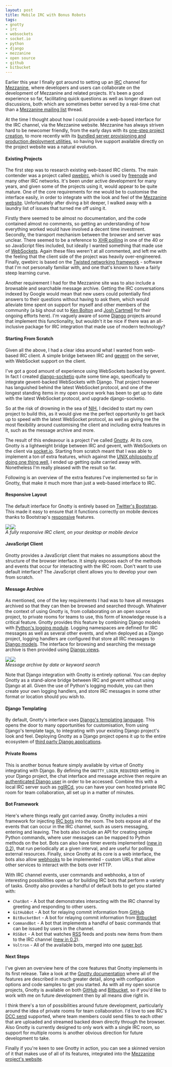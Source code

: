```yaml
---
layout: post
title: Mobile IRC with Bonus Robots
tags:
- gnotty
- irc
- websockets
- socket.io
- python
- django
- mezzanine
- open source
- github
- bitbucket
---
```


<script>
// gah, made a bad link in a tweet
if (document.referrer == 'http://t.co/OTWMyk2qmR') {
    location = '/2013/02/23/a-tale-of-two-queues/';
}
</script>

Earlier this year I finally got around to setting up an [IRC][irc] channel for [Mezzanine][mezzanine], where developers and users can collaborate on the development of Mezzanine and related projects. It's been a good experience so far, facilitating quick questions as well as longer drawn out discussions, both which are sometimes better served by a real-time chat than a [Mezzanine mailing list][mezzanine-mailing-list] thread.

At the time I thought about how I could provide a web-based interface for the IRC channel, via the Mezzanine website. Mezzanine has always striven hard to be newcomer friendly, from the early days with its [one-step project creation][mezzanine-create], to more recently with its [bundled server provisioning and production deployment utilities][mezzanine-deploy], so having live support available directly on the project website was a natural evolution.

#### Existing Projects

The first step was to research existing web-based IRC clients. The main contender was a project called [qwebirc][qwebirc], which is used by [freenode][freenode] and many other IRC networks. It's been under active development for many years, and given some of the projects using it, would appear to be quite mature. One of the core requirements for me would be to customise the interface easily, in order to integrate with the look and feel of the [Mezzanine website][mezzanine]. Unfortunately after diving a bit deeper, I walked away with a laundry list of issues that turned me off using it.

Firstly there seemed to be almost no documentation, and the code contained almost no comments, so getting an understanding of how everything worked would have involved a decent time investment. Secondly, the transport mechanism between the browser and server was unclear. There seemed to be a reference to [XHR polling][xhr-polling] in one of the 40 or so JavaScript files included, but ideally I wanted something that made use of [WebSockets][websockets]. Again these files weren't at all commented, and left me with the feeling that the client side of the project was heavily over-engineered. Finally, qwebirc is based on the [Twisted networking framework][twisted] - software that I'm not personally familiar with, and one that's known to have a fairly steep learning curve.

Another requirement I had for the Mezzanine site was to also include a browsable and searchable message archive. Getting the IRC conversations indexed by Google would mean that new users could potentially find answers to their questions without having to ask them, which would alleviate time spent on support for myself and other members of the community (a big shout out to [Ken Bolton][ken-bolton] and [Josh Cartmell][josh-cartmell] for their ongoing efforts here). I'm vaguely aware of some [Django][django] projects around that implement this functionality, but wouldn't it be nice if there was an all-inclusive package for IRC integration that made use of modern technology?

#### Starting From Scratch

Given all the above, I had a clear idea around what I wanted from web-based IRC client. A simple bridge between IRC and [gevent][gevent] on the server, with WebSocket support on the client.

I've got a good amount of experience using WebSockets backed by gevent. In fact I created [django-socketio][django-socketio] quite some time ago, specifically to integrate gevent-backed WebSockets with Django. That project however has languished behind the latest WebSocket protocol, and one of the longest standing items in my open source work has been to get up to date with the latest WebSocket protocol, and upgrade django-socketio.

So at the risk of drowning in the sea of [NIH][not-invented-here], I decided to start my own project to build this, as it would give me the perfect opportunity to get back up to speed with the latest WebSocket protocol, as well as giving me the most flexibility around customising the client and including extra features in it, such as the message archive and more.

The result of this endeavour is a project I've called [Gnotty][gnotty]. At its core, Gnotty is a lightweight bridge between IRC and gevent, with WebSockets on the client via [socket.io][socketio]. Starting from scratch meant that I was able to implement a ton of extra features, which against the [UNIX philosophy of doing one thing well][unix-philosophy], I ended up getting quite carried away with. Nonetheless I'm really pleased with the result so far.

Following is an overview of the extra features I've implemented so far in Gnotty, that make it much more than just a web-based interface to IRC.

#### Responsive Layout

The default interface for Gnotty is entirely based on [Twitter's Bootstrap][twitter-bootstrap]. This made it easy to ensure that it functions correctly on mobile devices thanks to Bootstrap's [responsive][responsive-design] features.

<em class="center"><a class="no-pjax" href="/static/img/gnotty-desktop-large.png"><img src="/static/img/gnotty-desktop.png"></a><a class="no-pjax" href="/static/img/gnotty-mobile-large.png"><img src="/static/img/gnotty-mobile.png"></a><br>A fully responsive IRC client, on your desktop or mobile device</em>

#### JavaScript Client

Gnotty provides a JavaScript client that makes no assumptions about the structure of the browser interface. It simply exposes each of the methods and events that occur for interacting with the IRC room. Don't want to use default interface? The JavaScript client allows you to develop your own from scratch.

#### Message Archive

As mentioned, one of the key requirements I had was to have all messages archived so that they can then be browsed and searched through. Whatever the context of using Gnotty is, from collaborating on an open source project, to private rooms for teams to use, this form of knowledge reuse is a critical feature. Gnotty provides this feature by combining Django models with [Python's logging module][python-logging]. Logging namespaces are defined for IRC messages as well as several other events, and when deployed as a Django project, logging handlers are configured that store all IRC messages to [Django models][django-models]. The interface for browsing and searching the message archive is then provided using [Django views][django-views].

<em class="center"><a class="no-pjax" href="/static/img/gnotty-browse-large.png"><img src="/static/img/gnotty-browse.png"></a><a class="no-pjax" href="/static/img/gnotty-search-large.png"><img src="/static/img/gnotty-search.png"></a><br>Message archive by date or keyword search</em>

Note that Django integration with Gnotty is entirely optional. You can deploy Gnotty as a stand-alone bridge between IRC and gevent without using Django at all. Given the use of Python's logging module, you can then create your own logging handlers, and store IRC messages in some other format or location should you wish to.

#### Django Templating

By default, Gnotty's interface uses [Django's templating language][django-templating]. This opens the door to many opportunities for customisation, from using Django's template tags, to integrating with your existing Django project's look and feel. Deploying Gnotty as a Django project opens it up to the entire ecosystem of [third party Django applications][django-packages].

#### Private Rooms

This is another bonus feature simply available by virtue of Gnotty integrating with Django. By defining the `GNOTTY_LOGIN_REQUIRED` setting in your Django project, the chat interface and message archive then require an [authenticated Django user][django-auth] in order to be accessed. Combine this with a local IRC server such as [ngIRCd][ngircd], you can have your own hosted private IRC room for team collaboration, all set up in a matter of minutes.

#### Bot Framework

Here's where things really got carried away. Gnotty includes a mini framework for injecting [IRC bots][irc-bots] into the room. The bots expose all of the events that can occur in the IRC channel, such as users messaging, entering and leaving. The bots also include an API for creating simple Python commands, where user messages can be mapped to Python methods on the bot. Bots can also have timer events implemented ([new in 0.2][0.2-release]), that run periodically at a given interval, and are useful for polling external resources. Finally, since Gnotty at its core is a web interface, the bots also allow [webhooks][webhooks] to be implemented - custom URLs that allow other services to interact with the bots over HTTP.

With IRC channel events, user commands and webhooks, a ton of interesting possibilities open up for building IRC bots that perform a variety of tasks. Gnotty also provides a handful of default bots to get you started with:

- `ChatBot` - A bot that demonstrates interacting with the IRC channel by greeting and responding to other users.
- `GitHubBot` - A bot for relaying commit information from [GitHub][github]
- `BitBucketBot` - A bot for relaying commit information from [Bitbucket][bitbucket]
- `CommandBot` - A bot that implements a handful of basic commands that can be issued by users in the channel.
- `RSSBot` - A bot that watches [RSS][rss] feeds and posts new items from them to the IRC channel ([new in 0.2][0.2-release]).
- `Voltron` - All of the available bots, merged into one [super bot][voltron].

#### Next Steps

I've given an overview here of the core features that Gnotty implements in its first release. Take a look at the [Gnotty documentation][gnotty-readme] where all of the features are described in much greater detail, along with configuration options and code samples to get you started. As with all my open source projects, Gnotty is available on both [GitHub][gnotty-github] and [Bitbucket][gnotty-bitbucket], so if you'd like to work with me on future development then by all means dive right in.

I think there's a ton of possibilities around future development, particularly around the idea of private rooms for team collaboration. I'd love to see IRC's [DCC send][dcc-send] supported, where team members could send files to each other that are uploaded and streamed backed down directly through the browser. Also Gnotty is currently designed to only work with a single IRC room, so support for multiple rooms is another obvious direction for future development to take.

Finally if you're keen to see Gnotty in action, you can see a skinned version of it that makes use of all of its features, integrated into the [Mezzanine project's website][mezzanine-irc].

[irc]: http://en.wikipedia.org/wiki/Internet_Relay_Chat
[mezzanine]: http://mezzanine.jupo.org
[mezzanine-mailing-list]: https://groups.google.com/group/mezzanine-users
[mezzanine-create]: http://mezzanine.jupo.org/docs/overview.html#installation
[mezzanine-deploy]: http://mezzanine.jupo.org/docs/deployment.html#commands
[qwebirc]: http://www.qwebirc.org/
[freenode]: http://freenode.net/
[xhr-polling]: http://en.wikipedia.org/wiki/XMLHttpRequest
[websockets]: http://en.wikipedia.org/wiki/WebSocket
[twisted]: http://twistedmatrix.com/
[ken-bolton]: https://twitter.com/kenbolton
[josh-cartmell]: https://twitter.com/joshcartme
[django]: https://www.djangoproject.com
[gevent]: http://www.gevent.org/
[django-socketio]: https://github.com/stephenmcd/django-socketio
[not-invented-here]: http://en.wikipedia.org/wiki/Not_invented_here
[gnotty]: https://github.com/stephenmcd/gnotty
[socketio]: http://socket.io
[unix-philosophy]: http://en.wikipedia.org/wiki/Unix_philosophy
[twitter-bootstrap]: https://twitter.github.com/bootstrap
[responsive-design]: http://en.wikipedia.org/wiki/Responsive_web_design
[python-logging]: http://docs.python.org/2/library/logging.html
[django-models]: https://docs.djangoproject.com/en/dev/topics/db/models/
[django-views]: https://docs.djangoproject.com/en/dev/topics/http/views/
[django-templating]: https://docs.djangoproject.com/en/dev/topics/templates/
[django-packages]: http://www.djangopackages.com/
[django-auth]: https://docs.djangoproject.com/en/dev/topics/auth/
[ngircd]: http://ngircd.barton.de/
[irc-bots]: http://en.wikipedia.org/wiki/Internet_Relay_Chat_bot
[0.2-release]: /2012/12/25/gnotty-0.2-released/
[webhooks]: http://en.wikipedia.org/wiki/Webhook
[github]: https://github.com
[bitbucket]: https://bitbucket.org
[rss]: http://en.wikipedia.org/wiki/RSS
[voltron]: http://www.youtube.com/watch?v=tZZv5Z2Iz_s
[gnotty-readme]: https://github.com/stephenmcd/gnotty#gnotty
[gnotty-github]: https://github.com/stephenmcd/gnotty
[gnotty-bitbucket]: https://bitbucket.org/stephenmcd/gnotty
[dcc-send]: http://en.wikipedia.org/wiki/Direct_Client-to-Client
[mezzanine-irc]: http://mezzanine.jupo.org/irc/

